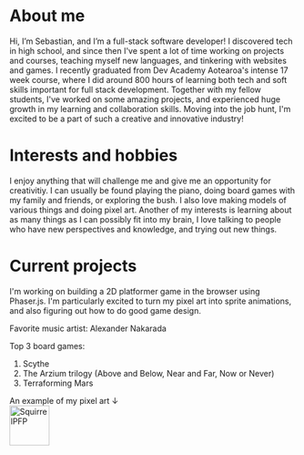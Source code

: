# About me
Hi, I’m Sebastian, and I’m a full-stack software developer! I discovered tech in high school, and since then I've spent a lot of time working on projects and courses, teaching myself new languages, and tinkering with websites and games. I recently graduated from Dev Academy Aotearoa's intense 17 week course, where I did around 800 hours of learning both tech and soft skills important for full stack development. Together with my fellow students, I've worked on some amazing projects, and experienced huge growth in my learning and collaboration skills. Moving into the job hunt, I'm excited to be a part of such a creative and innovative industry!

# Interests and hobbies
I enjoy anything that will challenge me and give me an opportunity for creativitiy. I can usually be found playing the piano, doing board games with my family and friends, or exploring the bush. I also love making models of various things and doing pixel art.
Another of my interests is learning about as many things as I can possibly fit into my brain, I love talking to people who have new perspectives and knowledge, and trying out new things.

# Current projects
I'm working on building a 2D platformer game in the browser using Phaser.js. I'm particularly excited to turn my pixel art into sprite animations, and also figuring out how to do good game design. 

Favorite music artist:
Alexander Nakarada

Top 3 board games:
1. Scythe
2. The Arzium trilogy (Above and Below, Near and Far, Now or Never)
3. Terraforming Mars

An example of my pixel art ↓<br>
<img width="70" height="70" alt="SquirrelPFP" src="https://github.com/user-attachments/assets/f59dc96a-819c-4cf6-95c4-17af1789bb39" />

<!--
**seb-eldershaw/seb-eldershaw** is a ✨ _special_ ✨ repository because its `README.md` (this file) appears on your GitHub profile.

Here are some ideas to get you started:

- 🔭 I’m currently working on ...
- 🌱 I’m currently learning ...
- 👯 I’m looking to collaborate on ...
- 🤔 I’m looking for help with ...
- 💬 Ask me about ...
- 📫 How to reach me: ...
- 😄 Pronouns: ...
- ⚡ Fun fact: ...
-->
